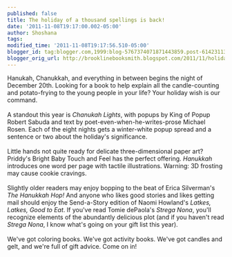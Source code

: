 ```yaml
---
published: false
title: The holiday of a thousand spellings is back!
date: '2011-11-08T19:17:00.002-05:00'
author: Shoshana
tags: 
modified_time: '2011-11-08T19:17:56.510-05:00'
blogger_id: tag:blogger.com,1999:blog-5767374071871443859.post-6142311371792904144
blogger_orig_url: http://brooklinebooksmith.blogspot.com/2011/11/holiday-of-thousand-spellings-is-back.html
---
```


Hanukah, Chanukkah, and everything in between begins the night of December 20th. Looking for a book to help explain all the candle-counting and potato-frying to the young people in your life? Your holiday wish is our command.<br /><br />A standout this year is <i>Chanukah Lights</i>, with popups by King of Popup Robert Sabuda and text by poet-even-when-he-writes-prose Michael Rosen. Each of the eight nights gets a winter-white popup spread and a sentence or two about the holiday's significance.<br /><br />Little hands not quite ready for delicate three-dimensional paper art? Priddy's Bright Baby Touch and Feel has the perfect offering. <i>Hanukkah</i> introduces one word per page with tactile illustrations. Warning: 3D frosting may cause cookie cravings.<br /><br />Slightly older readers may enjoy bopping to the beat of Erica Silverman's <i>The Hanukkah Hop!</i> And anyone who likes good stories and likes getting mail should enjoy the Send-a-Story edition of Naomi Howland's <i>Latkes, Latkes, Good to Eat</i>. If you've read Tomie dePaola's <i>Strega Nona</i>, you'll recognize elements of the abundantly delicious plot (and if you haven't read <i>Strega Nona</i>, I know what's going on your gift list this year).<br /><br />We've got coloring books. We've got activity books. We've got candles and gelt, and we're full of gift advice. Come on in!